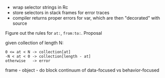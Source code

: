 - wrap selector strings in Rc
- store selectors in stack frames for error traces
- compiler returns proper errors for var, which are then "decorated" with source

Figure out the rules for `at:`, `from:to:`. Proposal

given collection of length N:

```
0 <= at < N -> collection[at]
-N < at < 0 -> collection[length - at]
otherwise   -> error
```

frame - object - do block continuum of data-focused vs behavior-focused
